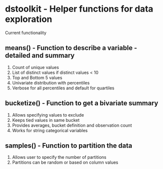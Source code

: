 # dstoolkit - Helper functions for data exploration

Current functionality

## means() - Function to describe a variable - detailed and summary
1. Count of unique values
2. List of distinct values if distinct values < 10
3. Top and Bottom 5 values
4. Univariate distribution with percentiles
5. Verbose for all percentiles and default for quartiles

## bucketize() - Function to get a bivariate summary
1. Allows specifying values to exclude
2. Keeps tied values in same bucket
3. Provides averages, bucket definition and observation count
4. Works for string categorical variables

## samples() - Function to partition the data
1. Allows user to specify the number of partitions
2. Partitions can be random or based on column values
